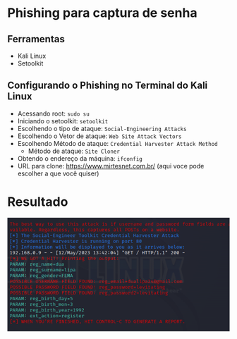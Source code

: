 # Phishing para captura de senha 
## Ferramentas
  - Kali Linux
  - Setoolkit
## Configurando o Phishing no Terminal do Kali Linux
 - Acessando root: ``` sudo su ```
 - Iniciando o setoolkit: ``` setoolkit ```
- Escolhendo o tipo de ataque: ``` Social-Engineering Attacks ```
- Escolhendo o Vetor de ataque: ``` Web Site Attack Vectors ```
- Escolhendo Método de ataque: ```Credential Harvester Attack Method ```
  - Método de ataque: ``` Site Cloner ```
- Obtendo o endereço da máquina: ``` ifconfig ```
- URL para clone: https://www.mirtesnet.com.br/ (aqui voce pode escolher a que você quiser)


# Resultado
![Alt text](./teste-dualipa.PNG "Optional title")

